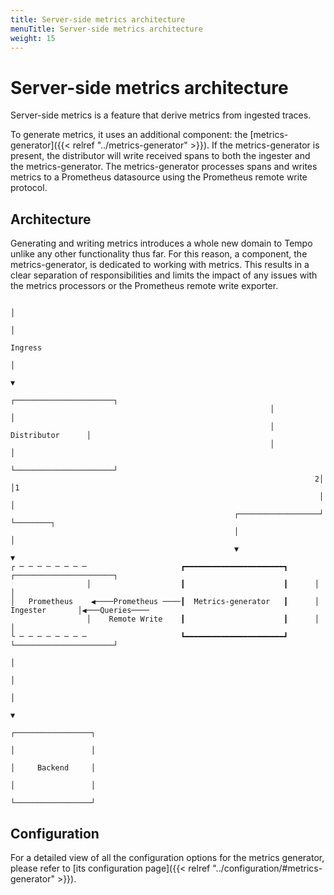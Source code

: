 ```yaml
---
title: Server-side metrics architecture
menuTitle: Server-side metrics architecture
weight: 15
---
```


# Server-side metrics architecture

Server-side metrics is a feature that derive metrics from ingested traces.

To generate metrics, it uses an additional component: the [metrics-generator]({{< relref "../metrics-generator" >}}).
If the metrics-generator is present, the distributor will write received spans to both the ingester and the metrics-generator.
The metrics-generator processes spans and writes metrics to a Prometheus datasource using the Prometheus remote write protocol.

## Architecture

Generating and writing metrics introduces a whole new domain to Tempo unlike any other functionality thus far.
For this reason, a component, the metrics-generator, is dedicated to working with metrics.
This results in a clear separation of responsibilities and limits the impact of any issues with the metrics processors or the Prometheus remote write exporter.


```
                                                                      │
                                                                      │
                                                                   Ingress
                                                                      │
                                                                      ▼
                                                          ┌──────────────────────┐
                                                          │                      │
                                                          │     Distributor      │
                                                          │                      │
                                                          └──────────────────────┘
                                                                    2│ │1
                                                                     │ │
                                                  ┌──────────────────┘ └────────┐
                                                  │                             │
                                                  ▼                             ▼
┌ ─ ─ ─ ─ ─ ─ ─ ─                     ┏━━━━━━━━━━━━━━━━━━━━━━┓      ┌──────────────────────┐
                 │                    ┃                      ┃      │                      │
│   Prometheus    ◀────Prometheus ────┃  Metrics-generator   ┃      │       Ingester       │◀───Queries────
                 │    Remote Write    ┃                      ┃      │                      │
└ ─ ─ ─ ─ ─ ─ ─ ─                     ┗━━━━━━━━━━━━━━━━━━━━━━┛      └──────────────────────┘
                                                                                │
                                                                                │
                                                                                │
                                                                                ▼
                                                                       ┌─────────────────┐
                                                                       │                 │
                                                                       │     Backend     │
                                                                       │                 │
                                                                       └─────────────────┘
```

## Configuration

For a detailed view of all the configuration options for the metrics generator, please refer to [its configuration page]({{< relref "../configuration/#metrics-generator" >}}).
